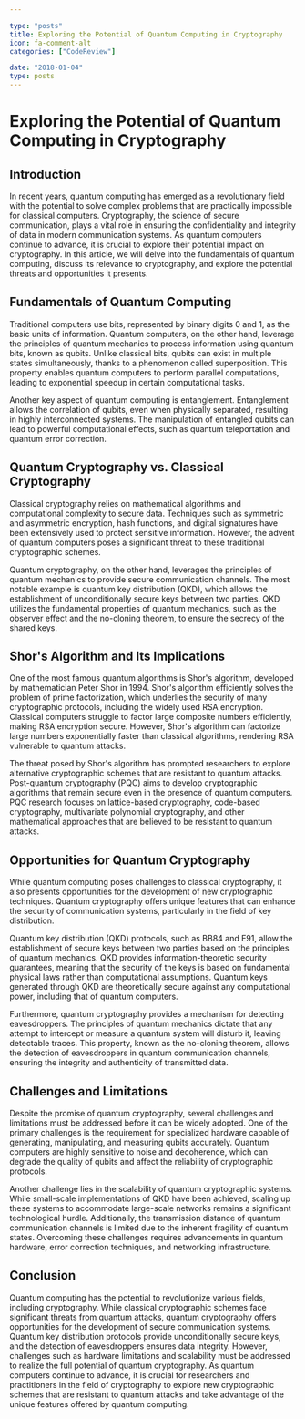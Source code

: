 ```yaml
---

type: "posts"
title: Exploring the Potential of Quantum Computing in Cryptography
icon: fa-comment-alt
categories: ["CodeReview"]

date: "2018-01-04"
type: posts
---
```





# Exploring the Potential of Quantum Computing in Cryptography

## Introduction

In recent years, quantum computing has emerged as a revolutionary field with the potential to solve complex problems that are practically impossible for classical computers. Cryptography, the science of secure communication, plays a vital role in ensuring the confidentiality and integrity of data in modern communication systems. As quantum computers continue to advance, it is crucial to explore their potential impact on cryptography. In this article, we will delve into the fundamentals of quantum computing, discuss its relevance to cryptography, and explore the potential threats and opportunities it presents.

## Fundamentals of Quantum Computing

Traditional computers use bits, represented by binary digits 0 and 1, as the basic units of information. Quantum computers, on the other hand, leverage the principles of quantum mechanics to process information using quantum bits, known as qubits. Unlike classical bits, qubits can exist in multiple states simultaneously, thanks to a phenomenon called superposition. This property enables quantum computers to perform parallel computations, leading to exponential speedup in certain computational tasks.

Another key aspect of quantum computing is entanglement. Entanglement allows the correlation of qubits, even when physically separated, resulting in highly interconnected systems. The manipulation of entangled qubits can lead to powerful computational effects, such as quantum teleportation and quantum error correction.

## Quantum Cryptography vs. Classical Cryptography

Classical cryptography relies on mathematical algorithms and computational complexity to secure data. Techniques such as symmetric and asymmetric encryption, hash functions, and digital signatures have been extensively used to protect sensitive information. However, the advent of quantum computers poses a significant threat to these traditional cryptographic schemes.

Quantum cryptography, on the other hand, leverages the principles of quantum mechanics to provide secure communication channels. The most notable example is quantum key distribution (QKD), which allows the establishment of unconditionally secure keys between two parties. QKD utilizes the fundamental properties of quantum mechanics, such as the observer effect and the no-cloning theorem, to ensure the secrecy of the shared keys.

## Shor's Algorithm and Its Implications

One of the most famous quantum algorithms is Shor's algorithm, developed by mathematician Peter Shor in 1994. Shor's algorithm efficiently solves the problem of prime factorization, which underlies the security of many cryptographic protocols, including the widely used RSA encryption. Classical computers struggle to factor large composite numbers efficiently, making RSA encryption secure. However, Shor's algorithm can factorize large numbers exponentially faster than classical algorithms, rendering RSA vulnerable to quantum attacks.

The threat posed by Shor's algorithm has prompted researchers to explore alternative cryptographic schemes that are resistant to quantum attacks. Post-quantum cryptography (PQC) aims to develop cryptographic algorithms that remain secure even in the presence of quantum computers. PQC research focuses on lattice-based cryptography, code-based cryptography, multivariate polynomial cryptography, and other mathematical approaches that are believed to be resistant to quantum attacks.

## Opportunities for Quantum Cryptography

While quantum computing poses challenges to classical cryptography, it also presents opportunities for the development of new cryptographic techniques. Quantum cryptography offers unique features that can enhance the security of communication systems, particularly in the field of key distribution.

Quantum key distribution (QKD) protocols, such as BB84 and E91, allow the establishment of secure keys between two parties based on the principles of quantum mechanics. QKD provides information-theoretic security guarantees, meaning that the security of the keys is based on fundamental physical laws rather than computational assumptions. Quantum keys generated through QKD are theoretically secure against any computational power, including that of quantum computers.

Furthermore, quantum cryptography provides a mechanism for detecting eavesdroppers. The principles of quantum mechanics dictate that any attempt to intercept or measure a quantum system will disturb it, leaving detectable traces. This property, known as the no-cloning theorem, allows the detection of eavesdroppers in quantum communication channels, ensuring the integrity and authenticity of transmitted data.

## Challenges and Limitations

Despite the promise of quantum cryptography, several challenges and limitations must be addressed before it can be widely adopted. One of the primary challenges is the requirement for specialized hardware capable of generating, manipulating, and measuring qubits accurately. Quantum computers are highly sensitive to noise and decoherence, which can degrade the quality of qubits and affect the reliability of cryptographic protocols.

Another challenge lies in the scalability of quantum cryptographic systems. While small-scale implementations of QKD have been achieved, scaling up these systems to accommodate large-scale networks remains a significant technological hurdle. Additionally, the transmission distance of quantum communication channels is limited due to the inherent fragility of quantum states. Overcoming these challenges requires advancements in quantum hardware, error correction techniques, and networking infrastructure.

## Conclusion

Quantum computing has the potential to revolutionize various fields, including cryptography. While classical cryptographic schemes face significant threats from quantum attacks, quantum cryptography offers opportunities for the development of secure communication systems. Quantum key distribution protocols provide unconditionally secure keys, and the detection of eavesdroppers ensures data integrity. However, challenges such as hardware limitations and scalability must be addressed to realize the full potential of quantum cryptography. As quantum computers continue to advance, it is crucial for researchers and practitioners in the field of cryptography to explore new cryptographic schemes that are resistant to quantum attacks and take advantage of the unique features offered by quantum computing.